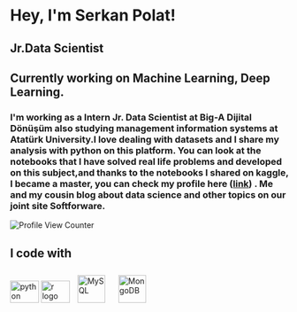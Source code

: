 Hey, I'm Serkan Polat!  
=============================

Jr.Data Scientist
------------------------------------
Currently working on Machine Learning, Deep Learning.
------------------------------------
### I'm working as a Intern Jr. Data Scientist at **Big-A Dijital Dönüşüm** also studying management information systems at Atatürk University.I love dealing with datasets and I share my analysis with python on this platform. You can look at the notebooks that I have solved real life problems and developed on this subject,and thanks to the notebooks I shared on kaggle, I became a master, you can check my profile here ([link](https://www.kaggle.com/serkanp)) . Me and my cousin blog about data science and other topics on our joint site **Softforware**.

![Profile View Counter](https://komarev.com/ghpvc/?username=serkannpolatt)


## I code with
<div align="left">
  <img src="https://cdn.jsdelivr.net/gh/devicons/devicon/icons/python/python-original.svg" height="40" width="52" alt="python logo"  />
  <img src="https://cdn.jsdelivr.net/gh/devicons/devicon/icons/r/r-original.svg" height="40" width="52" alt="r logo"  />
  <a href="https://www.mysql.com/" target="_blank"><img style="margin: 10px" src="https://profilinator.rishav.dev/skills-assets/mysql-original-wordmark.svg" alt="MySQL" height="50" /></a>  
 <a href="https://www.mongodb.com/" target="_blank"><img style="margin: 10px" src="https://profilinator.rishav.dev/skills-assets/mongodb-original-wordmark.svg" alt="MongoDB" height="50" /></a>  
</div>


<br/>  











